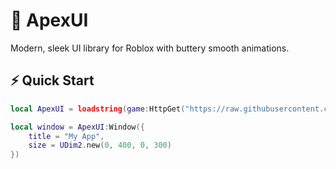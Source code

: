 # 🎨 ApexUI

Modern, sleek UI library for Roblox with buttery smooth animations.

## ⚡ Quick Start
```lua
local ApexUI = loadstring(game:HttpGet("https://raw.githubusercontent.com/yourusername/ApexUI/main/ApexUI.lua"))()

local window = ApexUI:Window({
    title = "My App",
    size = UDim2.new(0, 400, 0, 300)
})
